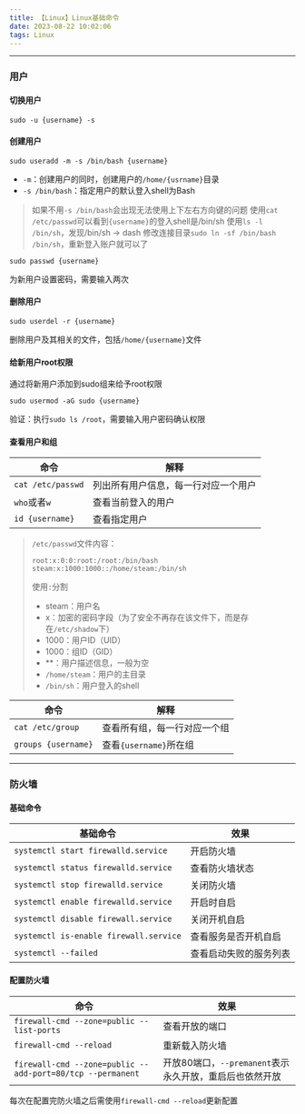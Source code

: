 ```yaml
---
title: 【Linux】Linux基础命令
date: 2023-08-22 10:02:06
tags: Linux
---
```




---

### 用户

#### 切换用户

```shell
sudo -u {username} -s
```

#### 创建用户

```shell
sudo useradd -m -s /bin/bash {username}
```

- `-m`：创建用户的同时，创建用户的`/home/{usrname}`目录
- `-s /bin/bash`：指定用户的默认登入shell为Bash

> 如果不用`-s /bin/bash`会出现无法使用上下左右方向键的问题
> 使用`cat /etc/passwd`可以看到`{username}`的登入shell是/bin/sh
> 使用`ls -l /bin/sh`，发现/bin/sh -> dash
> 修改连接目录`sudo ln -sf /bin/bash /bin/sh`，重新登入账户就可以了

```shell
sudo passwd {username}
```

为新用户设置密码，需要输入两次

#### 删除用户

```shell
sudo userdel -r {username}
```

删除用户及其相关的文件，包括`/home/{username}`文件

#### 给新用户root权限

通过将新用户添加到sudo组来给予root权限

```shell
sudo usermod -aG sudo {username}
```

验证：执行`sudo ls /root`，需要输入用户密码确认权限

#### 查看用户和组

| 命令              | 解释                                 |
| ----------------- | ------------------------------------ |
| `cat /etc/passwd` | 列出所有用户信息，每一行对应一个用户 |
| `who`或者`w`      | 查看当前登入的用户                   |
| `id {username}`   | 查看指定用户                         |

> `/etc/passwd`文件内容：
>
> ```
> root:x:0:0:root:/root:/bin/bash
> steam:x:1000:1000::/home/steam:/bin/sh
> ```
>
> 使用`:`分割
>
> - steam：用户名
> - x：加密的密码字段（为了安全不再存在该文件下，而是存在`/etc/shadow`下）
> - 1000：用户ID（UID）
> - 1000：组ID（GID）
> - **：用户描述信息，一般为空
> - `/home/steam`：用户的主目录
> - `/bin/sh`：用户登入的shell

| 命令                | 解释                         |
| ------------------- | ---------------------------- |
| `cat /etc/group`    | 查看所有组，每一行对应一个组 |
| `groups {username}` | 查看`{username}`所在组       |



---

### 防火墙 

#### 基础命令

| 基础命令                               | 效果                   |
| -------------------------------------- | ---------------------- |
| `systemctl start firewalld.service`    | 开启防火墙             |
| `systemctl status firewalld.service`   | 查看防火墙状态         |
| `systemctl stop firewalld.service`     | 关闭防火墙             |
| `systemctl enable firewalld.service`   | 开启时自启             |
| `systemctl disable firewall.service`   | 关闭开机自启           |
| `systemctl is-enable firewall.service` | 查看服务是否开机自启   |
| `systemctl --failed`                   | 查看启动失败的服务列表 |

#### 配置防火墙

| 命令                                                       | 效果                                                    |
| ---------------------------------------------------------- | ------------------------------------------------------- |
| `firewall-cmd --zone=public --list-ports`                  | 查看开放的端口                                          |
| `firewall-cmd --reload`                                    | 重新载入防火墙                                          |
| `firewall-cmd --zone=public --add-port=80/tcp --permanent` | 开放80端口，`--premanent`表示永久开放，重启后也依然开放 |

每次在配置完防火墙之后需使用`firewall-cmd --reload`更新配置
